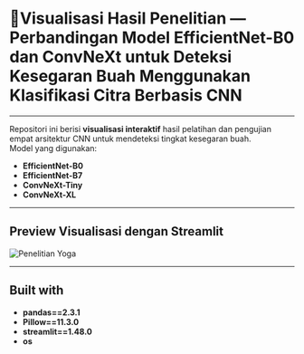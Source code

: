 # 🍊Visualisasi Hasil Penelitian — Perbandingan Model EfficientNet-B0 dan ConvNeXt untuk Deteksi Kesegaran Buah Menggunakan Klasifikasi Citra Berbasis CNN
--------------------------------------------------------------------------------------------------------------------------------------------------------------------------

Repositori ini berisi **visualisasi interaktif** hasil pelatihan dan pengujian empat arsitektur CNN untuk mendeteksi tingkat kesegaran buah.  
Model yang digunakan:

- **EfficientNet-B0**
- **EfficientNet-B7**
- **ConvNeXt-Tiny**
- **ConvNeXt-XL**

--------------------------------------------------------------------------------------------------------------------------------------------------------------------------

## Preview Visualisasi dengan Streamlit
![Penelitian Yoga](https://github.com/user-attachments/assets/6dcbb39c-6c35-4064-b398-7dddea7a8237)



--------------------------------------------------------------------------------------------------------------------------------------------------------------------------

## Built with
- **pandas==2.3.1**
- **Pillow==11.3.0**
- **streamlit==1.48.0**
- **os**

